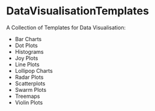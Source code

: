 # DataVisualisationTemplates
A Collection of Templates for Data Visualisation:

* Bar Charts  
* Dot Plots  
* Histograms  
* Joy Plots  
* Line Plots  
* Lollipop Charts  
* Radar Plots  
* Scatterplots  
* Swarm Plots  
* Treemaps  
* Violin Plots  
